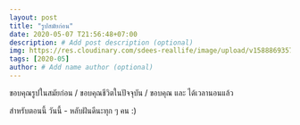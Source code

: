 ```yaml
---
layout: post
title: "รูปสมัยก่อน"
date: 2020-05-07 T21:56:48+07:00
description: # Add post description (optional)
img: https://res.cloudinary.com/sdees-reallife/image/upload/v1588869357/IMG_20160430_165826.jpg # Add image post (optional)
tags: [2020-05]
author: # Add name author (optional)
---
```

ขอบคุณรูปในสมัยก่อน / ขอบคุณชีวิตในปัจจุบัน / ขอบคุณ และ ได้เวลานอนแล้ว

<i class="fa fa-child" style="color:plum"></i>

สำหรับตอนนี้ วันนี้ - หลับฝันดีนะทุก ๆ คน :)
